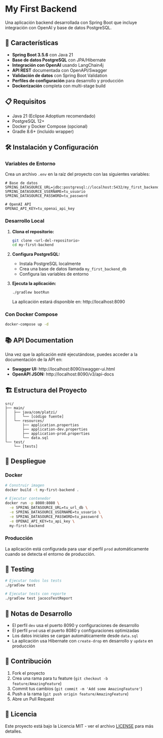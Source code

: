 # My First Backend

Una aplicación backend desarrollada con Spring Boot que incluye integración con OpenAI y base de datos PostgreSQL.

## 🚀 Características

- **Spring Boot 3.5.6** con Java 21
- **Base de datos PostgreSQL** con JPA/Hibernate
- **Integración con OpenAI** usando LangChain4j
- **API REST** documentada con OpenAPI/Swagger
- **Validación de datos** con Spring Boot Validation
- **Perfiles de configuración** para desarrollo y producción
- **Dockerización** completa con multi-stage build

## 📋 Requisitos

- Java 21 (Eclipse Adoptium recomendado)
- PostgreSQL 12+
- Docker y Docker Compose (opcional)
- Gradle 8.6+ (incluido wrapper)

## 🛠️ Instalación y Configuración

### Variables de Entorno

Crea un archivo `.env` en la raíz del proyecto con las siguientes variables:

```env
# Base de datos
SPRING_DATASOURCE_URL=jdbc:postgresql://localhost:5432/my_first_backend_db
SPRING_DATASOURCE_USERNAME=tu_usuario
SPRING_DATASOURCE_PASSWORD=tu_password

# OpenAI API
OPENAI_API_KEY=tu_openai_api_key
```

### Desarrollo Local

1. **Clona el repositorio:**
   ```bash
   git clone <url-del-repositorio>
   cd my-first-backend
   ```

2. **Configura PostgreSQL:**
   - Instala PostgreSQL localmente
   - Crea una base de datos llamada `my_first_backend_db`
   - Configura las variables de entorno

3. **Ejecuta la aplicación:**
   ```bash
   ./gradlew bootRun
   ```

   La aplicación estará disponible en: http://localhost:8090

### Con Docker Compose

```bash
docker-compose up -d
```

## 📚 API Documentation

Una vez que la aplicación esté ejecutándose, puedes acceder a la documentación de la API en:

- **Swagger UI:** http://localhost:8090/swagger-ui.html
- **OpenAPI JSON:** http://localhost:8090/v3/api-docs

## 🏗️ Estructura del Proyecto

```
src/
├── main/
│   ├── java/com/platzi/
│   │   └── [código fuente]
│   └── resources/
│       ├── application.properties
│       ├── application-dev.properties
│       ├── application-prod.properties
│       └── data.sql
└── test/
    └── [tests]
```

## 🚀 Despliegue

### Docker

```bash
# Construir imagen
docker build -t my-first-backend .

# Ejecutar contenedor
docker run -p 8080:8080 \
  -e SPRING_DATASOURCE_URL=tu_url_db \
  -e SPRING_DATASOURCE_USERNAME=tu_usuario \
  -e SPRING_DATASOURCE_PASSWORD=tu_password \
  -e OPENAI_API_KEY=tu_api_key \
  my-first-backend
```

### Producción

La aplicación está configurada para usar el perfil `prod` automáticamente cuando se detecta el entorno de producción.

## 🧪 Testing

```bash
# Ejecutar todos los tests
./gradlew test

# Ejecutar tests con reporte
./gradlew test jacocoTestReport
```

## 📝 Notas de Desarrollo

- El perfil `dev` usa el puerto 8090 y configuraciones de desarrollo
- El perfil `prod` usa el puerto 8080 y configuraciones optimizadas
- Los datos iniciales se cargan automáticamente desde `data.sql`
- La aplicación usa Hibernate con `create-drop` en desarrollo y `update` en producción

## 🤝 Contribución

1. Fork el proyecto
2. Crea una rama para tu feature (`git checkout -b feature/AmazingFeature`)
3. Commit tus cambios (`git commit -m 'Add some AmazingFeature'`)
4. Push a la rama (`git push origin feature/AmazingFeature`)
5. Abre un Pull Request

## 📄 Licencia

Este proyecto está bajo la Licencia MIT - ver el archivo [LICENSE](LICENSE) para más detalles.